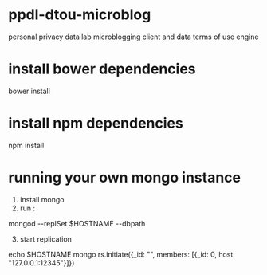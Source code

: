 # ppdl-dtou-microblog
personal privacy data lab microblogging client and data terms of use engine


# install bower dependencies
bower install

# install npm dependencies
npm install

# running your own mongo instance

1. install mongo 
2. run : 

  mongod --replSet $HOSTNAME --dbpath <path to data dir>

3. start replication

echo $HOSTNAME
mongo
rs.initiate({_id: "<hostname>", members: [{_id: 0, host: "127.0.0.1:12345"}]})


